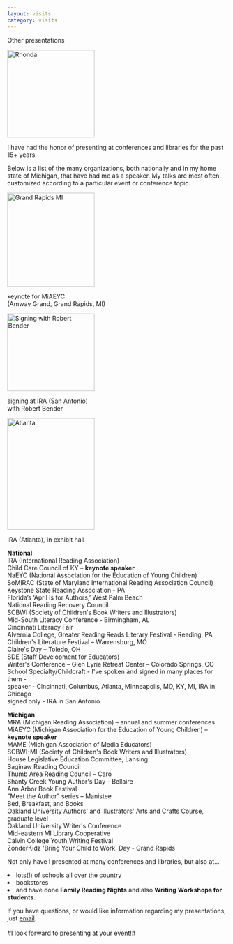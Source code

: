 ```yaml
---
layout: visits
category: visits
---
```


<p class="h1top">Other presentations</p>

<div id="visit_img"><img src="{{site.baseurl}}/img/visits_rgg_s.jpg" width="200" height="201" alt="Rhonda" /></div>

<!---
<br />
<div id="other_news">
<div id="visit_img_news"><img src="{{site.baseurl}}/img/visits_wildmidwest.jpg" width="63" height="57" alt="Wild Wild Midwest" /></div>
<p2 class="presentations">I will be speaking at the multi-state SCBWI Wild Wild Midwest Conference May 3 - 5, 2013 in Fort Wayne, IN (Fort Wayne Marriott). I'll be giving a 3-hour picture book writing intensive and also a break-out session. Hope to see you there!</p2></div>
-->

I have had the honor of presenting at conferences and libraries for the past 15+ years.

Below is a list of the many organizations, both nationally and in my home state of Michigan, that have had me as a speaker. My talks are most often customized according to a particular event or conference topic.

<div id="sidepics">
<div id="visit_img_other"><img src="{{site.baseurl}}/img/visits_grandrapids.jpg" width="200" height="215" alt="Grand Rapids MI" /><br /><p class="caption_other">keynote for MiAEYC <br />(Amway Grand, Grand Rapids, MI)</p></div>
<div id="visit_img_other"><img src="{{site.baseurl}}/img/visits_bender.jpg" width="200" height="178" alt="Signing with Robert Bender" /><br /><p class="caption_other">signing at IRA (San Antonio) <br />with Robert Bender</p></div>
<div id="visit_img_other"><img src="{{site.baseurl}}/img/visits_atlanta.jpg" width="200" height="256" alt="Atlanta" /><br /><p class="caption_other">IRA (Atlanta), in exhibit hall</p></div>
</div>

__National__  
IRA (International Reading Association)  
Child Care Council of KY – __keynote speaker__  
NaEYC (National Association for the Education of Young Children)  
SoMIRAC (State of Maryland International Reading Association Council)  
Keystone State Reading Association - PA  
Florida’s ‘April is for Authors,’ West Palm Beach  
National Reading Recovery Council  
SCBWI (Society of Children's Book Writers and Illustrators)  
Mid-South Literacy Conference - Birmingham, AL  
Cincinnati Literacy Fair  
Alvernia College, Greater Reading Reads Literary Festival - Reading, PA  
Children's Literature Festival – Warrensburg, MO  
Claire's Day – Toledo, OH  
SDE (Staff Development for Educators)  
Writer's Conference – Glen Eyrie Retreat Center – Colorado Springs, CO  
School Specialty/Childcraft - I've spoken and signed in many places for them -  
<span class="indent">speaker - Cincinnati, Columbus, Atlanta, Minneapolis, MD, KY, MI, IRA in Chicago</span>  
<span class="indent">signed only - IRA in San Antonio</span>

__Michigan__  
MRA (Michigan Reading Association) – annual and summer conferences  
MiAEYC (Michigan Association for the Education of Young Children) – __keynote speaker__  
MAME (Michigan Association of Media Educators)  
SCBWI-MI (Society of Children's Book Writers and Illustrators)  
House Legislative Education Committee, Lansing  
Saginaw Reading Council  
Thumb Area Reading Council – Caro  
Shanty Creek Young Author's Day – Bellaire  
Ann Arbor Book Festival  
"Meet the Author" series – Manistee  
Bed, Breakfast, and Books  
Oakland University Authors' and Illustrators' Arts and Crafts Course, graduate level  
Oakland University Writer's Conference  
Mid-eastern MI Library Cooperative  
Calvin College Youth Writing Festival  
ZonderKidz 'Bring Your Child to Work' Day - Grand Rapids  

Not only have I presented at many conferences and libraries, but also at…
<div id="present">
<li>lots(!) of schools all over the country</li>  
<li>bookstores</li>  
<li>and have done <b>Family Reading Nights</b> and also <b>Writing Workshops for students</b>.</li>
</div>

If you have questions, or would like information regarding my presentations, just [email](mailto:rgowgreene@gmail.com).
<br /><br />
#I look forward to presenting at your event!#